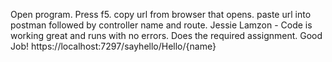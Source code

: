Open program. Press f5. copy url from browser that opens. paste url into postman followed by controller name and route.
Jessie Lamzon - Code is working great and runs with no errors.  Does the required assignment.  Good Job!
https://localhost:7297/sayhello/Hello/{name}
